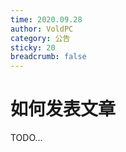 ```yaml
---
time: 2020.09.28
author: VoldPC
category: 公告
sticky: 20
breadcrumb: false
---
```


# 如何发表文章

TODO...
